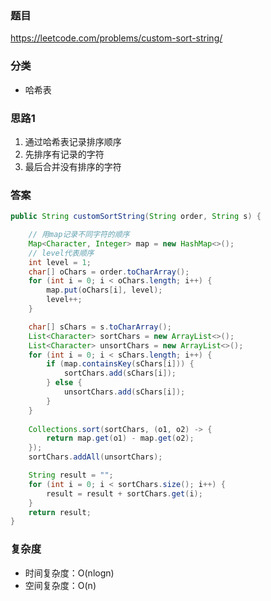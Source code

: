 ### 题目
https://leetcode.com/problems/custom-sort-string/

### 分类
* 哈希表

### 思路1
1. 通过哈希表记录排序顺序
2. 先排序有记录的字符
3. 最后合并没有排序的字符

### 答案
```java
public String customSortString(String order, String s) {

    // 用map记录不同字符的顺序
    Map<Character, Integer> map = new HashMap<>();
    // level代表顺序
    int level = 1;
    char[] oChars = order.toCharArray();
    for (int i = 0; i < oChars.length; i++) {
        map.put(oChars[i], level);
        level++;
    }

    char[] sChars = s.toCharArray();
    List<Character> sortChars = new ArrayList<>();
    List<Character> unsortChars = new ArrayList<>();
    for (int i = 0; i < sChars.length; i++) {
        if (map.containsKey(sChars[i])) {
            sortChars.add(sChars[i]);
        } else {
            unsortChars.add(sChars[i]);
        }
    }
    
    Collections.sort(sortChars, (o1, o2) -> {
        return map.get(o1) - map.get(o2);
    });
    sortChars.addAll(unsortChars);

    String result = "";
    for (int i = 0; i < sortChars.size(); i++) {
        result = result + sortChars.get(i);
    }
    return result;
}
```

### 复杂度
* 时间复杂度：O(nlogn)
* 空间复杂度：O(n)

